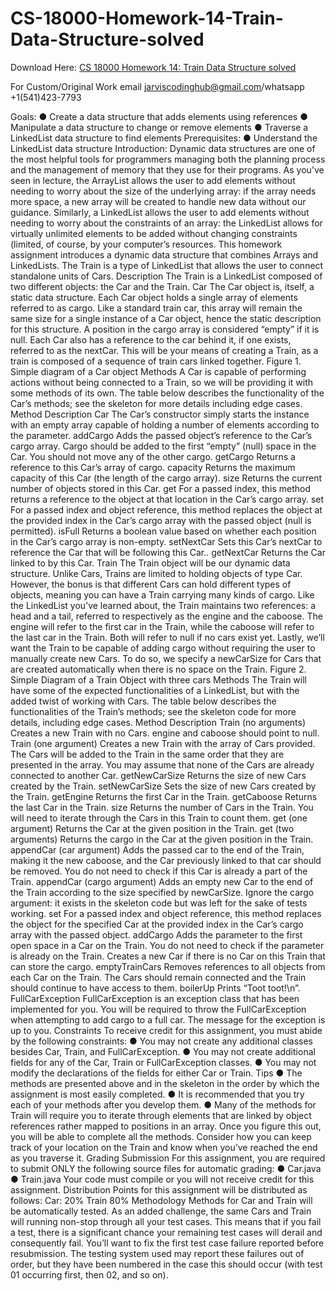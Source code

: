 # CS-18000-Homework-14-Train-Data-Structure-solved

Download Here: [CS 18000 Homework 14: Train Data Structure solved](https://jarviscodinghub.com/assignment/homework-14-train-data-structure-solution/)

For Custom/Original Work email jarviscodinghub@gmail.com/whatsapp +1(541)423-7793

Goals:
● Create a data structure that adds elements using references
● Manipulate a data structure to change or remove elements
● Traverse a LinkedList data structure to find elements
Prerequisites:
● Understand the LinkedList data structure
Introduction:
Dynamic data structures are one of the most helpful tools for programmers managing both the
planning process and the management of memory that they use for their programs. As you’ve
seen in lecture, the ArrayList allows the user to add elements without needing to worry about
the size of the underlying array: if the array needs more space, a new array will be created to
handle new data without our guidance. Similarly, a LinkedList allows the user to add elements
without needing to worry about the constraints of an array: the LinkedList allows for virtually
unlimited elements to be added without changing constraints (limited, of course, by your
computer’s resources.
This homework assignment introduces a dynamic data structure that combines Arrays and
LinkedLists. The Train is a type of LinkedList that allows the user to connect standalone units of
Cars.
Description
The Train is a LinkedList composed of two different objects: the Car and the Train.
Car
The Car object is, itself, a static data structure. Each Car object holds a single array of elements
referred to as cargo. Like a standard train car, this array will remain the same size for a single
instance of a Car object, hence the static description for this structure. A position in the cargo
array is considered “empty” if it is null.
Each Car also has a reference to the car behind it, if one exists, referred to as the nextCar. This
will be your means of creating a Train, as a train is composed of a sequence of train cars linked
together.
Figure 1. Simple diagram of a Car object
Methods
A Car is capable of performing actions without being connected to a Train, so we will be
providing it with some methods of its own. The table below describes the functionality of the
Car’s methods; see the skeleton for more details including edge cases.
Method Description
Car The Car’s constructor simply starts the instance with an empty array capable of
holding a number of elements according to the parameter.
addCargo Adds the passed object’s reference to the Car’s cargo array. Cargo should be
added to the first “empty” (null) space in the Car. You should not move any of
the other cargo.
getCargo Returns a reference to this Car’s array of cargo.
capacity Returns the maximum capacity of this Car (the length of the cargo array).
size Returns the current number of objects stored in this Car.
get For a passed index, this method returns a reference to the object at that location
in the Car’s cargo array.
set For a passed index and object reference, this method replaces the object at the
provided index in the Car’s cargo array with the passed object (null is permitted).
isFull Returns a boolean value based on whether each position in the Car’s cargo array
is non-empty.
setNextCar Sets this Car’s nextCar to reference the Car that will be following this Car..
getNextCar Returns the Car linked to by this Car.
Train
The Train object will be our dynamic data structure. Unlike Cars, Trains are limited to holding
objects of type Car. However, the bonus is that different Cars can hold different types of objects,
meaning you can have a Train carrying many kinds of cargo.
Like the LinkedList you’ve learned about, the Train maintains two references: a head and a tail,
referred to respectively as the engine and the caboose. The engine will refer to the first car in
the Train, while the caboose will refer to the last car in the Train. Both will refer to null if no cars
exist yet.
Lastly, we’ll want the Train to be capable of adding cargo without requiring the user to manually
create new Cars. To do so, we specify a newCarSize for Cars that are created automatically
when there is no space on the Train.
Figure 2. Simple Diagram of a Train Object with three cars
Methods
The Train will have some of the expected functionalities of a LinkedList, but with the added twist
of working with Cars. The table below describes the functionalities of the Train’s methods; see
the skeleton code for more details, including edge cases.
Method Description
Train (no arguments) Creates a new Train with no Cars. engine and caboose
should point to null.
Train (one argument) Creates a new Train with the array of Cars provided. The
Cars will be added to the Train in the same order that they
are presented in the array. You may assume that none of
the Cars are already connected to another Car.
getNewCarSize Returns the size of new Cars created by the Train.
setNewCarSize Sets the size of new Cars created by the Train.
getEngine Returns the first Car in the Train.
getCaboose Returns the last Car in the Train.
size Returns the number of Cars in the Train. You will need to
iterate through the Cars in this Train to count them.
get (one argument) Returns the Car at the given position in the Train.
get (two arguments) Returns the cargo in the Car at the given position in the
Train.
appendCar (car argument) Adds the passed car to the end of the Train, making it the
new caboose, and the Car previously linked to that car
should be removed. You do not need to check if this Car is
already a part of the Train.
appendCar (cargo argument) Adds an empty new Car to the end of the Train according to
the size specified by newCarSize. Ignore the cargo
argument: it exists in the skeleton code but was left for the
sake of tests working.
set For a passed index and object reference, this method
replaces the object for the specified Car at the provided
index in the Car’s cargo array with the passed object.
addCargo Adds the parameter to the first open space in a Car on the
Train. You do not need to check if the parameter is already
on the Train. Creates a new Car if there is no Car on this
Train that can store the cargo.
emptyTrainCars Removes references to all objects from each Car on the
Train. The Cars should remain connected and the Train
should continue to have access to them.
boilerUp Prints “Toot toot!\n”.
FullCarException
FullCarException is an exception class that has been implemented for you. You will be
required to throw the FullCarException when attempting to add cargo to a full car. The message
for the exception is up to you.
Constraints
To receive credit for this assignment, you must abide by the following constraints:
● You may not create any additional classes besides Car, Train, and FullCarException.
● You may not create additional fields for any of the Car, Train or FullCarException
classes.
● You may not modify the declarations of the fields for either Car or Train.
Tips
● The methods are presented above and in the skeleton in the order by which the
assignment is most easily completed.
● It is recommended that you try each of your methods after you develop them.
● Many of the methods for Train will require you to iterate through elements that are linked
by object references rather mapped to positions in an array. Once you figure this out,
you will be able to complete all the methods. Consider how you can keep track of your
location on the Train and know when you’ve reached the end as you traverse it.
Grading
Submission
For this assignment, you are required to submit ONLY the following source files for automatic
grading:
● Car.java
● Train.java
Your code must compile or you will not receive credit for this assignment.
Distribution
Points for this assignment will be distributed as follows:
Car: 20%
Train 80%
Methodology
Methods for Car and Train will be automatically tested. As an added challenge, the same Cars
and Train will running non-stop through all your test cases. This means that if you fail a test,
there is a significant chance your remaining test cases will derail and consequently fail. You’ll
want to fix the first test case failure reported before resubmission.
The testing system used may report these failures out of order, but they have been numbered in
the case this should occur (with test 01 occurring first, then 02, and so on).
